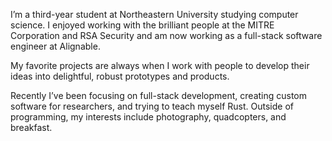 I’m a third-year student at Northeastern University studying computer science. I enjoyed working with the brilliant people at the MITRE Corporation and RSA Security and am now working as a full-stack software engineer at Alignable.


My favorite projects are always when I work with people to develop their ideas into delightful, robust prototypes and products.


Recently I’ve been focusing on full-stack development, creating custom software for researchers, and trying to teach myself Rust. Outside of programming, my interests include photography, quadcopters, and breakfast.
